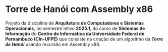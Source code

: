# Torre de Hanói com Assembly x86
Projeto da disciplina de **Arquitetura de Computadores e Sistemas Operacionais**, no semestre letivo **2025.1**, do curso de **Sistemas de Informação** do **Centro de Informática da Universidade Federal de Pernambuco (CIn-UFPE)** que consiste na criação de um algoritmo da ***Torre de Hanói*** usando recursão em Assembly x86.
